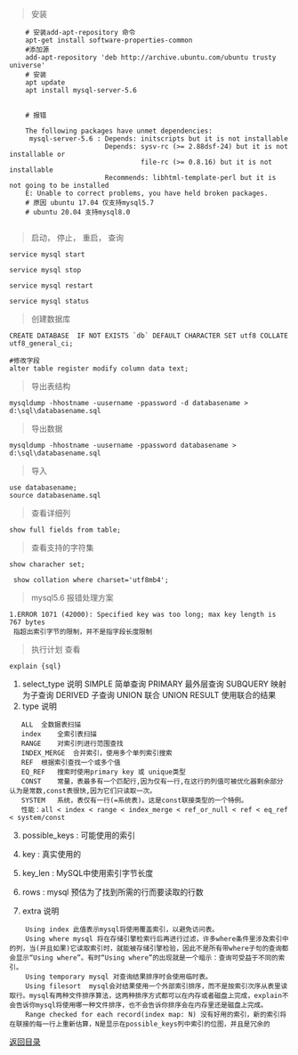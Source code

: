 > 安装

```shell
    # 安装add-apt-repository 命令
    apt-get install software-properties-common
    #添加源
    add-apt-repository 'deb http://archive.ubuntu.com/ubuntu trusty universe'
    # 安装
    apt update
    apt install mysql-server-5.6
    
    
    # 报错
    
    The following packages have unmet dependencies:
     mysql-server-5.6 : Depends: initscripts but it is not installable
                        Depends: sysv-rc (>= 2.88dsf-24) but it is not installable or
                                 file-rc (>= 0.8.16) but it is not installable
                        Recommends: libhtml-template-perl but it is not going to be installed
    E: Unable to correct problems, you have held broken packages.
    # 原因 ubuntu 17.04 仅支持mysql5.7
    # ubuntu 20.04 支持mysql8.0
    
```

> 启动， 停止， 重启， 查询

    service mysql start
    
    service mysql stop
    
    service mysql restart
    
    service mysql status


> 创建数据库

    CREATE DATABASE  IF NOT EXISTS `db` DEFAULT CHARACTER SET utf8 COLLATE utf8_general_ci;
    
    #修改字段 
    alter table register modify column data text;

> 导出表结构

    mysqldump -hhostname -uusername -ppassword -d databasename > d:\sql\databasename.sql

> 导出数据

    mysqldump -hhostname -uusername -ppassword databasename > d:\sql\databasename.sql

> 导入

    use databasename;
    source databasename.sql

> 查看详细列
    
    show full fields from table;

> 查看支持的字符集
    
    show characher set;
    
     show collation where charset='utf8mb4';

> mysql5.6 报错处理方案

    1.ERROR 1071 (42000): Specified key was too long; max key length is 767 bytes
     指超出索引字节的限制，并不是指字段长度限制
    

> 执行计划 查看

    explain {sql}

1. select_type	说明
    SIMPLE	简单查询
    PRIMARY	最外层查询
    SUBQUERY	映射为子查询
    DERIVED	子查询
    UNION	联合
    UNION RESULT	使用联合的结果
2. type	说明
```
   ALL	全数据表扫描
   index	全索引表扫描
   RANGE	对索引列进行范围查找
   INDEX_MERGE	合并索引，使用多个单列索引搜索
   REF	根据索引查找一个或多个值
   EQ_REF	搜索时使用primary key 或 unique类型
   CONST	常量，表最多有一个匹配行,因为仅有一行,在这行的列值可被优化器剩余部分认为是常数,const表很快,因为它们只读取一次。
   SYSTEM	系统，表仅有一行(=系统表)。这是const联接类型的一个特例。
   性能：all < index < range < index_merge < ref_or_null < ref < eq_ref < system/const
```

3. possible_keys : 可能使用的索引

4. key : 真实使用的

5. key_len : MySQL中使用索引字节长度

6. rows : mysql 预估为了找到所需的行而要读取的行数

7. extra	说明
```
    Using index	此值表示mysql将使用覆盖索引，以避免访问表。
    Using where	mysql 将在存储引擎检索行后再进行过滤，许多where条件里涉及索引中的列，当(并且如果)它读取索引时，就能被存储引擎检验，因此不是所有带where子句的查询都会显示“Using where”。有时“Using where”的出现就是一个暗示：查询可受益于不同的索引。
    Using temporary	mysql 对查询结果排序时会使用临时表。
    Using filesort	mysql会对结果使用一个外部索引排序，而不是按索引次序从表里读取行。mysql有两种文件排序算法，这两种排序方式都可以在内存或者磁盘上完成，explain不会告诉你mysql将使用哪一种文件排序，也不会告诉你排序会在内存里还是磁盘上完成。
    Range checked for each record(index map: N)	没有好用的索引，新的索引将在联接的每一行上重新估算，N是显示在possible_keys列中索引的位图，并且是冗余的
```


[返回目录](../README.md)
